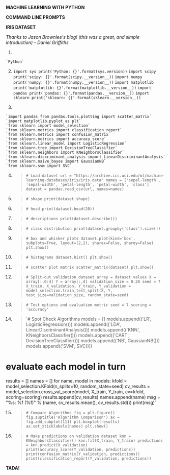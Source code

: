 **MACHINE LEARNING WITH PYTHON**

**COMMAND LINE PROMPTS**

**IRIS DATASET**

*Thanks to Jason Brownlee's blog! (this was a great, and simple introduction) - Daniel Griffiths*

1. 

	`Python`

2. 	
	`import sys
  	print('Python: {}'.format(sys.version))`
  	`import scipy
  	print('scipy: {}'.format(scipy.__version__))`
  	`import numpy
  	print('numpy: {}'.format(numpy.__version__))`
	`import matplotlib
  	print('matplotlib: {}'.format(matplotlib.__version__))`
	`import pandas
  	print('pandas: {}'.format(pandas.__version__))`
	`import sklearn
  	print('sklearn: {}'.format(sklearn.__version__))`

3. 

	`import pandas from pandas.tools.plotting import scatter_matrix`
  	`import matplotlib.pyplot as plt`
  	`from sklearn import model_selection`
  	`from sklearn.metrics import classification_report`
  	`from sklearn.metrics import confusion_matrix`
  	`from sklearn.metrics import accuracy_score`
  	`from sklearn.linear_model import LogisticRegression`
  	`from sklearn.tree import DecisionTreeClassifier`
  	`from sklearn.neighbors import KNeighborsClassifier`
  	`from sklearn.discriminant_analysis import LinearDiscriminantAnalysis`
  	`from sklearn.naive_bayes import GaussianNB`
  	`from sklearn.svm import SVC`

4. > `# Load dataset
  url = "https://archive.ics.uci.edu/ml/machine-learning-databases/iris/iris.data"
  names = ['sepal-length', 'sepal-width', 'petal-length', 'petal-width', 'class']
  dataset = pandas.read_csv(url, names=names)`

5. > `# shape
  print(dataset.shape)`

6. > `# head
  print(dataset.head(20))`

7. > `# descriptions
  print(dataset.describe())`

8. > `# class distribution
  print(dataset.groupby('class').size())`

9. > `# box and whisker plots
  dataset.plot(kind='box', subplots=True, layout=(2,2), sharex=False, sharey=False)
  plt.show()`

10. > `# histograms
  dataset.hist()
  plt.show()`

11. > `# scatter plot matrix
  scatter_matrix(dataset)
  plt.show()`

12. > `# Split-out validation dataset
  array = dataset.values
  X = array[:,0:4]
  Y = array[:,4]
  validation_size = 0.20
  seed = 7
  X_train, X_validation, Y_train, Y_validation = model_selection.train_test_split(X, Y, test_size=validation_size, random_state=seed)`

13. > `# Test options and evaluation metric
  seed = 7
  scoring = 'accuracy'`

14. > `# Spot Check Algorithms
  models = []
  models.append(('LR', LogisticRegression()))
  models.append(('LDA', LinearDiscriminantAnalysis()))
  models.append(('KNN', KNeighborsClassifier()))
  models.append(('CART', DecisionTreeClassifier()))
  models.append(('NB', GaussianNB()))
  models.append(('SVM', SVC()))
  # evaluate each model in turn
  results = []
  names = []
  for name, model in models:
	kfold = model_selection.KFold(n_splits=10, random_state=seed)
  cv_results = model_selection.cross_val_score(model, X_train, Y_train, cv=kfold, scoring=scoring)
  results.append(cv_results)
	names.append(name)
  msg = "%s: %f (%f)" % (name, cv_results.mean(), cv_results.std())
	print(msg)`

15. > `# Compare Algorithms
  fig = plt.figure()
  fig.suptitle('Algorithm Comparison')
  ax = fig.add_subplot(111)
  plt.boxplot(results)
  ax.set_xticklabels(names)
  plt.show()`

16. > `# Make predictions on validation dataset
  knn = KNeighborsClassifier()
  knn.fit(X_train, Y_train)
  predictions = knn.predict(X_validation)
  print(accuracy_score(Y_validation, predictions))
  print(confusion_matrix(Y_validation, predictions))
  print(classification_report(Y_validation, predictions))`

  **TADA!**
